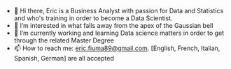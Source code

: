 - 👋 Hi there, Eric is a Business Analyst with passion for Data and Statistics and who's training in order to become a Data Scientist.
- 👀 I’m interested in what falls away from the apex of the Gaussian bell
- 🌱 I’m currently working and learning Data science matters in order to get through the related Master Degree 
- 📫 How to reach me: eric.fiuma89@gmail.com. [English, French, Italian, Spanish, German] are all accepted
